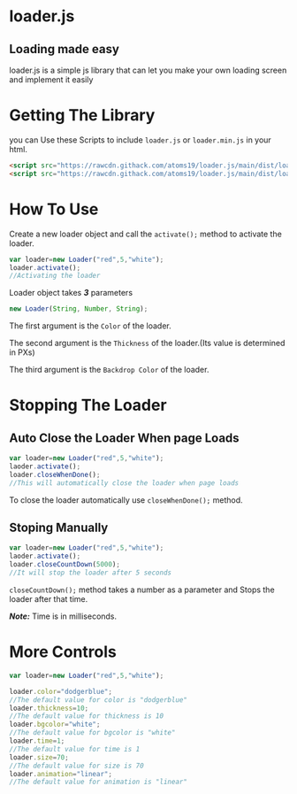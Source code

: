 # loader.js
## Loading made easy

loader.js is a simple js library that can let you make your own loading screen and implement it easily

# Getting The Library

you can Use these Scripts to include `loader.js` or `loader.min.js` in your html.

```html
<script src="https://rawcdn.githack.com/atoms19/loader.js/main/dist/loader.js"></script>
<script src="https://rawcdn.githack.com/atoms19/loader.js/main/dist/loader.min.js"></script>
```

# How To Use

Create a new loader object and call the `activate();` method to activate the loader.

```javascript
var loader=new Loader("red",5,"white");
loader.activate();
//Activating the loader
```
Loader object takes ***3*** parameters 
```javascript
new Loader(String, Number, String);
```
The first argument is the `Color` of the loader.

The second argument is the `Thickness` of the loader.(Its value is determined in PXs)

The third argument is the `Backdrop Color` of the loader.

# Stopping The Loader

## Auto Close the Loader When page Loads
```javascript
var loader=new Loader("red",5,"white");
laoder.activate();
loader.closeWhenDone();
//This will automatically close the loader when page loads
```
To close the loader automatically use `closeWhenDone();` method.

## Stoping Manually

```javascript
var loader=new Loader("red",5,"white");
laoder.activate();
loader.closeCountDown(5000);
//It will stop the loader after 5 seconds
```
`closeCountDown();` method takes a number as a parameter and Stops the loader after that time.

***Note:*** Time is in milliseconds.
# More Controls
```javascript
var loader=new Loader("red",5,"white");

loader.color="dodgerblue";
//The default value for color is "dodgerblue"
loader.thickness=10;
//The default value for thickness is 10
loader.bgcolor="white";
//The default value for bgcolor is "white"
loader.time=1;
//The default value for time is 1
loader.size=70;
//The default value for size is 70
loader.animation="linear";
//The default value for animation is "linear"
```
